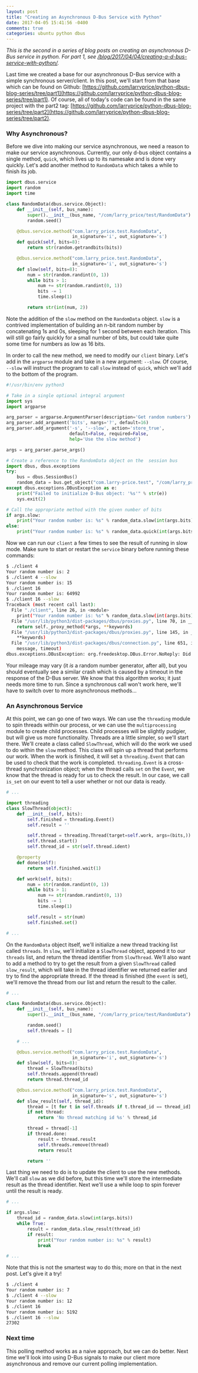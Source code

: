 ```yaml
---
layout: post
title: "Creating an Asynchronous D-Bus Service with Python"
date: 2017-04-05 15:41:56 -0400
comments: true
categories: ubuntu python dbus
---
```


_This is the second in a series of blog posts on creating an asynchronous D-Bus service in python. For part 1, see [/blog/2017/04/04/creating-a-d-bus-service-with-python/](/blog/2017/04/04/creating-a-d-bus-service-with-python/)._

Last time we created a base for our asynchronous D-Bus service with a simple synchronous server/client. In this post, we'll start from that base which can be found on Github: [https://github.com/larryprice/python-dbus-blog-series/tree/part1](https://github.com/larryprice/python-dbus-blog-series/tree/part1). Of course, all of today's code can be found in the same project with the part2 tag: [https://github.com/larryprice/python-dbus-blog-series/tree/part2](https://github.com/larryprice/python-dbus-blog-series/tree/part2).

### Why Asynchronous? ###

Before we dive into making our service asynchronous, we need a reason to make our service asynchronous. Currently, our only d-bus object contains a single method, `quick`, which lives up to its namesake and is done very quickly. Let's add another method to `RandomData` which takes a while to finish its job.

``` python random_data.py
import dbus.service
import random
import time

class RandomData(dbus.service.Object):
    def __init__(self, bus_name):
        super().__init__(bus_name, "/com/larry_price/test/RandomData")
        random.seed()

    @dbus.service.method("com.larry_price.test.RandomData",
                         in_signature='i', out_signature='s')
    def quick(self, bits=8):
        return str(random.getrandbits(bits))

    @dbus.service.method("com.larry_price.test.RandomData",
                         in_signature='i', out_signature='s')
    def slow(self, bits=8):
        num = str(random.randint(0, 1))
        while bits > 1:
            num += str(random.randint(0, 1))
            bits -= 1
            time.sleep(1)

        return str(int(num, 2))
```

Note the addition of the `slow` method on the `RandomData` object. `slow` is a contrived implementation of building an n-bit random number by concatenating 1s and 0s, sleeping for 1 second between each iteration. This will still go fairly quickly for a small number of bits, but could take quite some time for numbers as low as 16 bits.

In order to call the new method, we need to modify our `client` binary. Let's add in the `argparse` module and take in a new argument: `--slow`. Of course, `--slow` will instruct the program to call `slow` instead of `quick`, which we'll add to the bottom of the program.

``` python client
#!/usr/bin/env python3

# Take in a single optional integral argument
import sys
import argparse

arg_parser = argparse.ArgumentParser(description='Get random numbers')
arg_parser.add_argument('bits', nargs='?', default=16)
arg_parser.add_argument('-s', '--slow', action='store_true',
                        default=False, required=False,
                        help='Use the slow method')

args = arg_parser.parse_args()

# Create a reference to the RandomData object on the  session bus
import dbus, dbus.exceptions
try:
    bus = dbus.SessionBus()
    random_data = bus.get_object("com.larry-price.test", "/com/larry_price/test/RandomData")
except dbus.exceptions.DBusException as e:
    print("Failed to initialize D-Bus object: '%s'" % str(e))
    sys.exit(2)

# Call the appropriate method with the given number of bits
if args.slow:
    print("Your random number is: %s" % random_data.slow(int(args.bits)))
else:
    print("Your random number is: %s" % random_data.quick(int(args.bits)))

```

Now we can run our `client` a few times to see the result of running in slow mode. Make sure to start or restart the `service` binary before running these commands:

``` bash
$ ./client 4
Your random number is: 2
$ ./client 4 --slow
Your random number is: 15
$ ./client 16
Your random number is: 64992
$ ./client 16 --slow
Traceback (most recent call last):
  File "./client", line 26, in <module>
    print("Your random number is: %s" % random_data.slow(int(args.bits)))
  File "/usr/lib/python3/dist-packages/dbus/proxies.py", line 70, in __call__
    return self._proxy_method(*args, **keywords)
  File "/usr/lib/python3/dist-packages/dbus/proxies.py", line 145, in __call__
    **keywords)
  File "/usr/lib/python3/dist-packages/dbus/connection.py", line 651, in call_blocking
    message, timeout)
dbus.exceptions.DBusException: org.freedesktop.DBus.Error.NoReply: Did not receive a reply. Possible causes include: the remote application did not send a reply, the message bus security policy blocked the reply, the reply timeout expired, or the network connection was broken.
```

Your mileage may vary (it _is_ a random number generator, after all), but you should eventually see a similar crash which is caused by a timeout in the response of the D-Bus server. We know that this algorithm works; it just needs more time to run. Since a synchronous call won't work here, we'll have to switch over to more asynchronous methods...

### An Asynchronous Service ###

At this point, we can go one of two ways. We can use the `threading` module to spin threads within our process, or we can use the `multiprocessing` module to create child processes. Child processes will be slightly pudgier, but will give us more functionality. Threads are a little simpler, so we'll start there. We'll create a class called `SlowThread`, which will do the work we used to do within the `slow` method. This class will spin up a thread that performs our work. When the work is finished, it will set a `threading.Event` that can be used to check that the work is completed. `threading.Event` is a cross-thread synchronization object; when the thread calls `set` on the `Event`, we know that the thread is ready for us to check the result. In our case, we call `is_set` on our event to tell a user whether or not our data is ready.

``` python random_data.py
# ...

import threading
class SlowThread(object):
    def __init__(self, bits):
        self.finished = threading.Event()
        self.result = ''

        self.thread = threading.Thread(target=self.work, args=(bits,))
        self.thread.start()
        self.thread_id = str(self.thread.ident)

    @property
    def done(self):
        return self.finished.wait(1)

    def work(self, bits):
        num = str(random.randint(0, 1))
        while bits > 1:
            num += str(random.randint(0, 1))
            bits -= 1
            time.sleep(1)

        self.result = str(num)
        self.finished.set()

# ...
```

On the `RandomData` object itself, we'll initialize a new thread tracking list called `threads`. In `slow`, we'll initialize a `SlowThread` object, append it to our `threads` list, and return the thread identifier from `SlowThread`. We'll also want to add a method to try to get the result from a given `SlowThread` called `slow_result`, which will take in the thread identifier we returned earlier and try to find the appropriate thread. If the thread is finished (the `event` is set), we'll remove the thread from our list and return the result to the caller.

``` python random_data.py
# ...

class RandomData(dbus.service.Object):
    def __init__(self, bus_name):
        super().__init__(bus_name, "/com/larry_price/test/RandomData")

        random.seed()
        self.threads = []

    # ...

    @dbus.service.method("com.larry_price.test.RandomData",
                         in_signature='i', out_signature='s')
    def slow(self, bits=8):
        thread = SlowThread(bits)
        self.threads.append(thread)
        return thread.thread_id

    @dbus.service.method("com.larry_price.test.RandomData",
                         in_signature='s', out_signature='s')
    def slow_result(self, thread_id):
        thread = [t for t in self.threads if t.thread_id == thread_id]
        if not thread:
            return 'No thread matching id %s' % thread_id

        thread = thread[-1]
        if thread.done:
            result = thread.result
            self.threads.remove(thread)
            return result

        return ''
```

Last thing we need to do is to update the client to use the new methods. We'll call `slow` as we did before, but this time we'll store the intermediate result as the thread identifier. Next we'll use a while loop to spin forever until the result is ready.

``` python client
# ...

if args.slow:
    thread_id = random_data.slow(int(args.bits))
    while True:
        result = random_data.slow_result(thread_id)
        if result:
            print("Your random number is: %s" % result)
            break

# ...
```

Note that this is not the smartest way to do this; more on that in the next post. Let's give it a try!

``` bash
$ ./client 4
Your random number is: 7
$ ./client 4 --slow
Your random number is: 12
$ ./client 16
Your random number is: 5192
$ ./client 16 --slow
27302
```

### Next time ###

This polling method works as a naive approach, but we can do better. Next time we'll look into using D-Bus signals to make our client more asynchronous and remove our current polling implementation.
